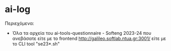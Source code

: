 # ai-log

Περιεχόμενα:

- Όλα τα αρχεία του ai-tools-questionnaire - Softeng 2023-24 που ανεβάσατε είτε με το frontend http://galileo.softlab.ntua.gr:3001/ είτε με το CLI tool "se23*.sh"
